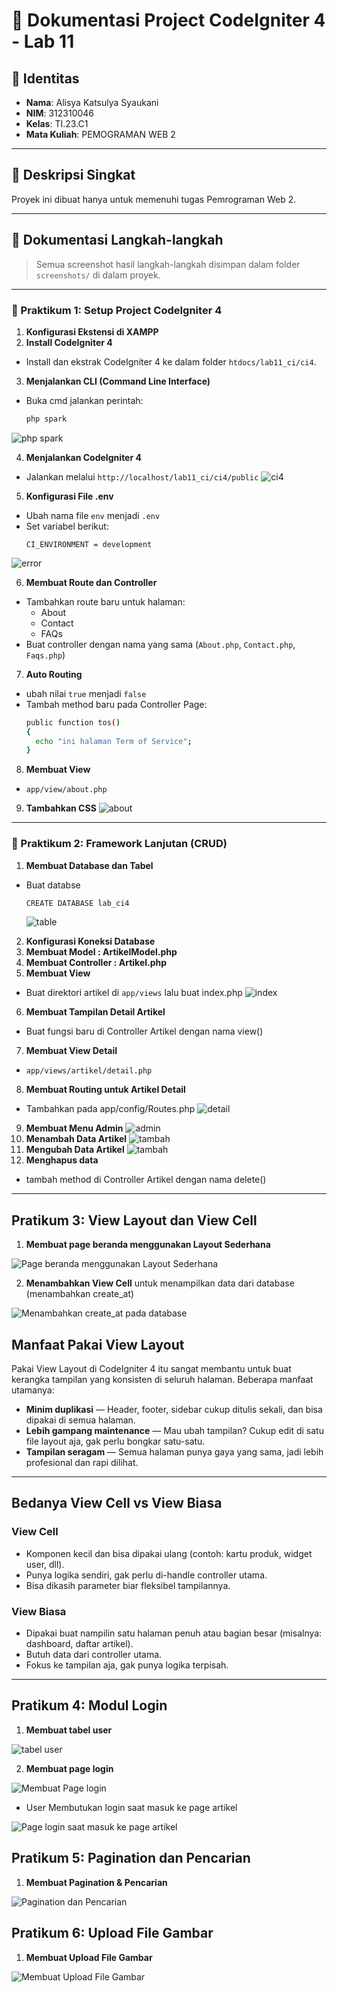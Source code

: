 # 📘 Dokumentasi Project CodeIgniter 4 - Lab 11

## 🧕 Identitas

- **Nama**: Alisya Katsulya Syaukani 
- **NIM**: 312310046
- **Kelas**: TI.23.C1  
- **Mata Kuliah**: PEMOGRAMAN WEB 2  

---

## 📁 Deskripsi Singkat

Proyek ini dibuat hanya untuk memenuhi tugas Pemrograman Web 2.  

---

## 📸 Dokumentasi Langkah-langkah

> Semua screenshot hasil langkah-langkah disimpan dalam folder `screenshots/` di dalam proyek.

---

### 🔧 Praktikum 1: Setup Project CodeIgniter 4

1. **Konfigurasi Ekstensi di XAMPP**  
2. **Install CodeIgniter 4** 
  - Install dan ekstrak CodeIgniter 4 ke dalam folder `htdocs/lab11_ci/ci4`.

3. **Menjalankan CLI (Command Line Interface)**
  - Buka cmd jalankan perintah:
    ```bash
    php spark
    ```
 ![php spark](screenshots/1.png)

4. **Menjalankan CodeIgniter 4**
  - Jalankan melalui `http://localhost/lab11_ci/ci4/public`
  ![ci4](screenshots/2.png)

5. **Konfigurasi File .env**
  - Ubah nama file `env` menjadi `.env`
  - Set variabel berikut:
    ```
    CI_ENVIRONMENT = development
    ```
  ![error](screenshots/3.png)

 6. **Membuat Route dan Controller**
   - Tambahkan route baru untuk halaman:
     - About
     - Contact
     - FAQs
   - Buat controller dengan nama yang sama (`About.php`, `Contact.php`, `Faqs.php`)

7. **Auto Routing**
  - ubah nilai `true` menjadi `false`
  - Tambah method baru pada Controller Page:
    ```bash
    public function tos()
    {
      echo "ini halaman Term of Service";
    }
    ```
8. **Membuat View** 
  - `app/view/about.php`

9. **Tambahkan CSS**
  ![about](screenshots/4.png)

---

### 🔧 Praktikum 2: Framework Lanjutan (CRUD)

1. **Membuat Database dan Tabel**
- Buat databse
  ```bash
  CREATE DATABASE lab_ci4
  ```

  ![table](screenshots/5.png)

2. **Konfigurasi Koneksi Database**
3. **Membuat Model : ArtikelModel.php**
4. **Membuat Controller : Artikel.php**
5. **Membuat View**
  - Buat direktori artikel di `app/views` lalu buat index.php
  ![index](screenshots/6.png)
6. **Membuat Tampilan Detail Artikel**
  - Buat fungsi baru di Controller Artikel dengan nama view()
7. **Membuat View Detail**
  - `app/views/artikel/detail.php`
8. **Membuat Routing untuk Artikel Detail**

  - Tambahkan pada app/config/Routes.php
   ![detail](screenshots/7.png)
9. **Membuat Menu Admin**
   ![admin](screenshots/8.png)
10. **Menambah Data Artikel**
   ![tambah](screenshots/9.png)
11. **Mengubah Data Artikel**
   ![tambah](screenshots/10.png)
12. **Menghapus data**
  - tambah method di Controller Artikel dengan nama delete()

---

## Pratikum 3: View Layout dan View Cell

1. **Membuat page beranda menggunakan Layout Sederhana**

![Page beranda menggunakan Layout Sederhana ](screenshots/11.png)

2. **Menambahkan View Cell**
 untuk menampilkan data dari database (menambahkan create_at)

![Menambahkan create_at pada database ](screenshots/12.png)

## Manfaat Pakai View Layout

Pakai View Layout di CodeIgniter 4 itu sangat membantu untuk buat kerangka tampilan yang konsisten di seluruh halaman. Beberapa manfaat utamanya:

- **Minim duplikasi** — Header, footer, sidebar cukup ditulis sekali, dan bisa dipakai di semua halaman.
- **Lebih gampang maintenance** — Mau ubah tampilan? Cukup edit di satu file layout aja, gak perlu bongkar satu-satu.
- **Tampilan seragam** — Semua halaman punya gaya yang sama, jadi lebih profesional dan rapi dilihat.

---

## Bedanya View Cell vs View Biasa

### View Cell
- Komponen kecil dan bisa dipakai ulang (contoh: kartu produk, widget user, dll).
- Punya logika sendiri, gak perlu di-handle controller utama.
- Bisa dikasih parameter biar fleksibel tampilannya.

### View Biasa
- Dipakai buat nampilin satu halaman penuh atau bagian besar (misalnya: dashboard, daftar artikel).
- Butuh data dari controller utama.
- Fokus ke tampilan aja, gak punya logika terpisah.

---

 ## Pratikum 4: Modul Login

1. **Membuat tabel user**

![tabel user ](screenshots/13.png)

2. **Membuat page login**
 
![Membuat Page login ](screenshots/14.png)

- User Membutukan login saat masuk ke page artikel

![Page login saat masuk ke page artikel ](screenshots/15.png)

## Pratikum 5: Pagination dan Pencarian

1. **Membuat Pagination & Pencarian**

![Pagination dan Pencarian ](screenshots/16.png)

## Pratikum 6: Upload File Gambar

1. **Membuat Upload File Gambar**

![Membuat Upload File Gambar ](screenshots/17.png)
